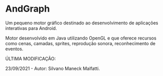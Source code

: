 # AndGraph
Um pequeno motor gráfico destinado ao desenvolvimento de aplicações interativas para Android.

Motor desenvolvido em Java utilizando OpenGL e que oferece recursos como cenas, camadas, sprites, reprodução sonora, reconhecimento de eventos. 

ÚLTIMA MODIFICAÇÃO:

23/09/2021 - Autor: Silvano Maneck Malfatti.
